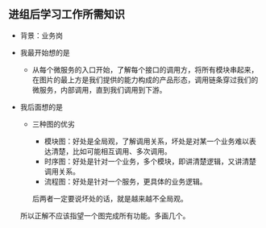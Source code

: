 ## 进组后学习工作所需知识

+ 背景：业务岗

+ 我最开始想的是
    + 从每个微服务的入口开始，了解每个接口的调用方，将所有模块串起来，在图片的最上方是我们提供的能力构成的产品形态，调用链条穿过我们的微服务，内部调用，直到我们调用到下游。
+ 我后面想的是
    + 三种图的优劣
        + 模块图：好处是全局观，了解调用关系，坏处是对某一个业务难以表达清楚，比如可能相互调用、多次调用。
        + 时序图：好处是针对一个业务，多个模块，即讲清楚逻辑，又讲清楚调用关系。
        + 流程图：好处是针对一个服务，更具体的业务逻辑。

        后两者一定要说坏处的话，就是越来越不全局观。

    所以正解不应该指望一个图完成所有功能。多画几个。
